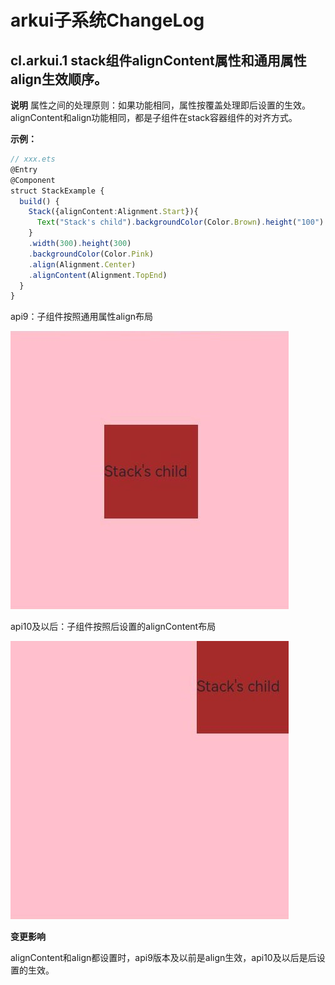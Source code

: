 # arkui子系统ChangeLog

## cl.arkui.1 stack组件alignContent属性和通用属性align生效顺序。

**说明**
属性之间的处理原则：如果功能相同，属性按覆盖处理即后设置的生效。alignContent和align功能相同，都是子组件在stack容器组件的对齐方式。

**示例：**
```ts
// xxx.ets
@Entry
@Component
struct StackExample {
  build() {
    Stack({alignContent:Alignment.Start}){
      Text("Stack's child").backgroundColor(Color.Brown).height("100").width(100)
    }
    .width(300).height(300)
    .backgroundColor(Color.Pink)
    .align(Alignment.Center)
    .alignContent(Alignment.TopEnd)
  }
}
```

api9：子组件按照通用属性align布局

![stack](figures/api9.png)


api10及以后：子组件按照后设置的alignContent布局

![stack](figures/api10_and_later.png)

**变更影响**

alignContent和align都设置时，api9版本及以前是align生效，api10及以后是后设置的生效。
